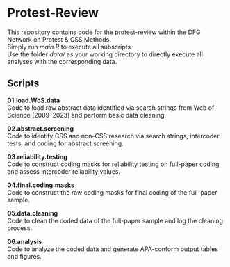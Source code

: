 # Protest-Review

This repository contains code for the protest-review within the DFG Network on Protest & CSS Methods.  
Simply run *main.R* to execute all subscripts.  
Use the folder *data/* as your working directory to directly execute all analyses with the corresponding data.

## Scripts

**01.load.WoS.data**  
Code to load raw abstract data identified via search strings from Web of Science (2009–2023) and perform basic data cleaning.

**02.abstract.screening**  
Code to identify CSS and non-CSS research via search strings, intercoder tests, and coding for abstract screening.

**03.reliability.testing**  
Code to construct coding masks for reliability testing on full-paper coding and assess intercoder reliability values.

**04.final.coding.masks**  
Code to construct the raw coding masks for final coding of the full-paper sample.

**05.data.cleaning**  
Code to clean the coded data of the full-paper sample and log the cleaning process.

**06.analysis**  
Code to analyze the coded data and generate APA-conform output tables and figures.
